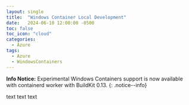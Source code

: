 ```yaml
---
layout: single
title:  "Windows Container Local Development"
date:   2024-06-10 12:00:00 -0500
toc: false
toc_icon: "cloud"
categories:
  - Azure
tags:
  - Azure
  - WindowsContainers
---
```


**Info Notice:** Experimental Windows Containers support is now available with containerd worker with BuildKit 0.13. 
{: .notice--info}

text
text
text
